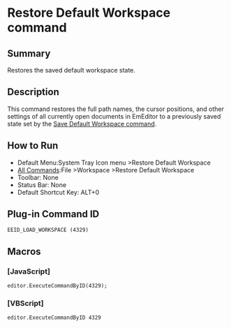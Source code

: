 # Restore Default Workspace command

## Summary

Restores the saved default workspace state.

## Description

This command restores the full path names, the cursor positions, and other settings of all currently open documents in EmEditor to a previously saved
state set by the [Save Default Workspace command](save_workspace).

## How to Run

- Default Menu:System Tray Icon menu \>Restore Default Workspace
- [All Commands](../tools/all_commands):File \>Workspace
\>Restore Default Workspace
- Toolbar: None
- Status Bar: None
- Default Shortcut Key: ALT+0

## Plug-in Command ID

```
EEID_LOAD_WORKSPACE (4329)```

## Macros

### \[JavaScript\]

```
editor.ExecuteCommandByID(4329);
```

### \[VBScript\]

```
editor.ExecuteCommandByID 4329
```
